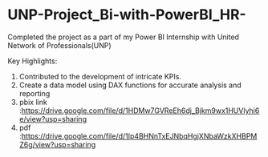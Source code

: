 # UNP-Project_Bi-with-PowerBI_HR-
Completed the project as a part of my Power BI Internship with United Network of Professionals(UNP)

Key Highlights:

1. Contributed to the development of intricate KPIs.
2. Create a data model using DAX functions for accurate analysis and reporting
3. pbix link :https://drive.google.com/file/d/1HDMw7GVReEh6dj_Bjkm9wx1HUVlyhi6e/view?usp=sharing
4. pdf :https://drive.google.com/file/d/1Ip4BHNnTxEJNbqHgjXNbaWzkXHBPMZ6g/view?usp=sharing
